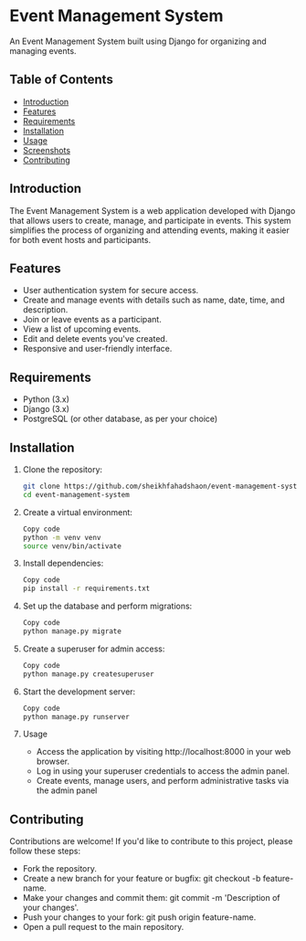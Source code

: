 # Event Management System

An Event Management System built using Django for organizing and managing events.

## Table of Contents

- [Introduction](#introduction)
- [Features](#features)
- [Requirements](#requirements)
- [Installation](#installation)
- [Usage](#usage)
- [Screenshots](#screenshots)
- [Contributing](#contributing)

## Introduction

The Event Management System is a web application developed with Django that allows users to create, manage, and participate in events. This system simplifies the process of organizing and attending events, making it easier for both event hosts and participants.

## Features

- User authentication system for secure access.
- Create and manage events with details such as name, date, time, and description.
- Join or leave events as a participant.
- View a list of upcoming events.
- Edit and delete events you've created.
- Responsive and user-friendly interface.

## Requirements

- Python (3.x)
- Django (3.x)
- PostgreSQL (or other database, as per your choice)

## Installation

1. Clone the repository:

   ```bash
   git clone https://github.com/sheikhfahadshaon/event-management-system.git
   cd event-management-system
   
2. Create a virtual environment:

    ```bash
   Copy code
   python -m venv venv
   source venv/bin/activate
   ```
3. Install dependencies:

   ```bash
   Copy code
   pip install -r requirements.txt

4. Set up the database and perform migrations:

   ```bash
   Copy code
   python manage.py migrate

5. Create a superuser for admin access:

   ```bash
   Copy code
   python manage.py createsuperuser

6. Start the development server:

   ```bash
   Copy code
   python manage.py runserver

7. Usage
   * Access the application by visiting http://localhost:8000 in your web browser.
   * Log in using your superuser credentials to access the admin panel.
   * Create events, manage users, and perform administrative tasks via the admin panel

## Contributing
Contributions are welcome! If you'd like to contribute to this project, please follow these steps:

   * Fork the repository.
   * Create a new branch for your feature or bugfix: git checkout -b feature-name.
   * Make your changes and commit them: git commit -m 'Description of your changes'.
   * Push your changes to your fork: git push origin feature-name.
   * Open a pull request to the main repository.
